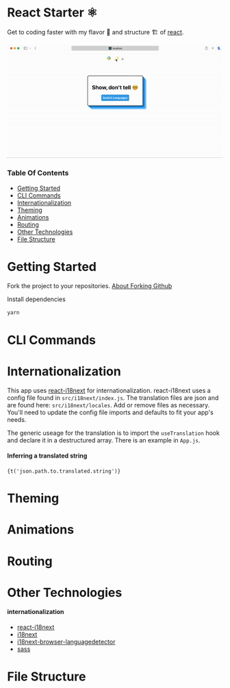 # React Starter ⚛️
Get to coding faster with my flavor 🍦 and structure  🏗️ of [react](https://reactjs.org/docs/getting-started.html). 

![screen-gif](./starter.gif)


### Table Of Contents
- [Getting Started](#getting-started)
- [CLI Commands](#cli-commands)
- [Internationalization](#internationalization)
- [Theming](#theming)
- [Animations](#animations)
- [Routing](#routing)
- [Other Technologies](#technologies)
- [File Structure](#file-structure)

# Getting Started
Fork the project to your repositories.
[About Forking Github](https://docs.github.com/en/get-started/quickstart/fork-a-repo)

Install dependencies
```zsh
yarn
```

# CLI Commands

# Internationalization
This app uses [react-i18next](https://react.i18next.com/getting-started) for internationalization. react-i18next uses a config file found in `src/i18next/index.js`. The translation files are json and are found here: `src/i18next/locales`. Add or remove files as necessary. You'll need to update the config file imports and defaults to fit your app's needs.

The generic useage for the translation is to import the `useTranslation` hook and declare it in a destructured array. There is an example in `App.js`.

#### Inferring a translated string
```
{t('json.path.to.translated.string')}
```

# Theming

# Animations

# Routing 

# Other Technologies

#### internationalization
- [react-i18next](https://react.i18next.com/getting-started)
- [i18next](https://www.i18next.com)
- [i18next-browser-languagedetector](https://react.i18next.com/legacy-v9/step-by-step-guide#c-auto-detect-the-user-language)
- [sass](https://sass-lang.com/)

# File Structure

